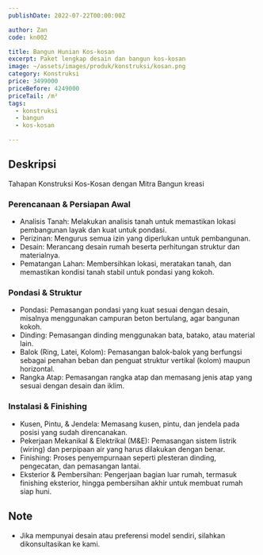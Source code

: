 ```yaml
---
publishDate: 2022-07-22T00:00:00Z

author: Zan
code: kn002

title: Bangun Hunian Kos-kosan
excerpt: Paket lengkap desain dan bangun kos-kosan
image: ~/assets/images/produk/konstruksi/kosan.png
category: Konstruksi
price: 3499000
priceBefore: 4249000
priceTail: /m²
tags:
  - konstruksi
  - bangun
  - kos-kosan

---
```


## Deskripsi

Tahapan Konstruksi Kos-Kosan dengan Mitra Bangun kreasi

### Perencanaan & Persiapan Awal
- Analisis Tanah: Melakukan analisis tanah untuk memastikan lokasi pembangunan layak dan kuat untuk pondasi. 
- Perizinan: Mengurus semua izin yang diperlukan untuk pembangunan. 
- Desain: Merancang desain rumah beserta perhitungan struktur dan materialnya. 
- Pematangan Lahan: Membersihkan lokasi, meratakan tanah, dan memastikan kondisi tanah stabil untuk pondasi yang kokoh. 

### Pondasi & Struktur

- Pondasi: Pemasangan pondasi yang kuat sesuai dengan desain, misalnya menggunakan campuran beton bertulang, agar bangunan kokoh. 
- Dinding: Pemasangan dinding menggunakan bata, batako, atau material lain. 
- Balok (Ring, Latei, Kolom): Pemasangan balok-balok yang berfungsi sebagai penahan beban dan penguat struktur vertikal (kolom) maupun horizontal. 
- Rangka Atap: Pemasangan rangka atap dan memasang jenis atap yang sesuai dengan desain dan iklim. 

### Instalasi & Finishing

- Kusen, Pintu, & Jendela: Memasang kusen, pintu, dan jendela pada posisi yang sudah direncanakan. 
- Pekerjaan Mekanikal & Elektrikal (M&E): Pemasangan sistem listrik (wiring) dan perpipaan air yang harus dilakukan dengan benar. 
- Finishing: Proses penyempurnaan seperti plesteran dinding, pengecatan, dan pemasangan lantai. 
- Eksterior & Pembersihan: Pengerjaan bagian luar rumah, termasuk finishing eksterior, hingga pembersihan akhir untuk membuat rumah siap huni. 

## Note
- Jika mempunyai desain atau preferensi model sendiri, silahkan dikonsultasikan ke kami.
